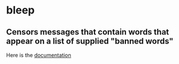 # bleep
## Censors messages that contain words that appear on a list of supplied "banned words"

Here is the [documentation](https://docs.cs50.net/2019/x/psets/6/bleep/bleep.html)
